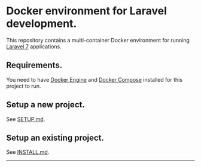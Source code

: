 # Docker environment for Laravel development.

This repository contains a multi-container Docker environment for running [Laravel 7] applications.

## Requirements.

You need to have [Docker Engine] and [Docker Compose] installed for this project to run.

## Setup a new project.

See [SETUP.md](SETUP.md).

## Setup an existing project.

See [INSTALL.md](INSTALL.md).


---

[Docker Engine]: <https://docs.docker.com/engine/>
[Docker Compose]: <https://docs.docker.com/compose/>
[Laravel 7]: <https://laravel.com/docs/7.x>
